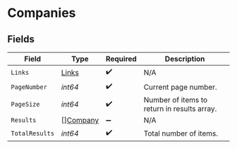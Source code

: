 # Companies


## Fields

| Field                                       | Type                                        | Required                                    | Description                                 |
| ------------------------------------------- | ------------------------------------------- | ------------------------------------------- | ------------------------------------------- |
| `Links`                                     | [Links](../../models/shared/links.md)       | :heavy_check_mark:                          | N/A                                         |
| `PageNumber`                                | *int64*                                     | :heavy_check_mark:                          | Current page number.                        |
| `PageSize`                                  | *int64*                                     | :heavy_check_mark:                          | Number of items to return in results array. |
| `Results`                                   | [][Company](../../models/shared/company.md) | :heavy_minus_sign:                          | N/A                                         |
| `TotalResults`                              | *int64*                                     | :heavy_check_mark:                          | Total number of items.                      |